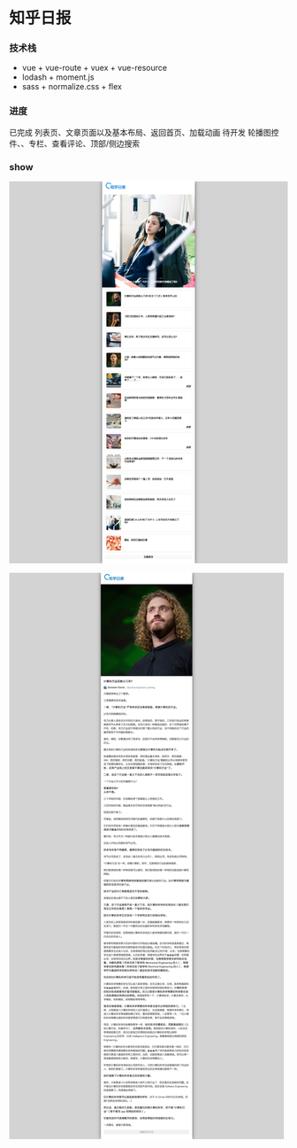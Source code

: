 # 知乎日报

### 技术栈

+ vue + vue-route + vuex + vue-resource
+ lodash + moment.js 
+ sass + normalize.css + flex

### 进度
已完成 列表页、文章页面以及基本布局、返回首页、加载动画
待开发 轮播图控件、、专栏、查看评论、顶部/侧边搜索

### show

![](./src/assets/screenshots/list.gif)

![](./src/assets/screenshots/detail.gif)